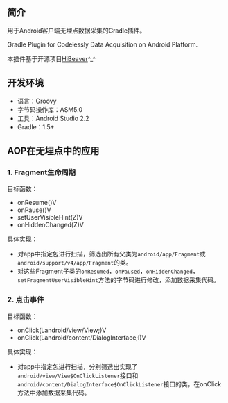 ## 简介
用于Android客户端无埋点数据采集的Gradle插件。

Gradle Plugin for Codelessly Data Acquisition on Android Platform.

本插件基于开源项目[HiBeaver](https://github.com/BryanSharp/hibeaver)^_^

## 开发环境
- 语言：Groovy
- 字节码操作库：ASM5.0
- 工具：Android Studio 2.2
- Gradle：1.5+

## AOP在无埋点中的应用


### 1. Fragment生命周期

目标函数：

- onResume()V
- onPause()V
- setUserVisibleHint(Z)V
- onHiddenChanged(Z)V

具体实现：

- 对app中指定包进行扫描，筛选出所有父类为`android/app/Fragment`或`android/support/v4/app/Fragment`的类。
- 对这些Fragment子类的`onResumed`，`onPaused`，`onHiddenChanged`，`setFragmentUserVisibleHint`方法的字节码进行修改，添加数据采集代码。

### 2. 点击事件

目标函数：

- onClick(Landroid/view/View;)V
- onClick(Landroid/content/DialogInterface;I)V

具体实现：

- 对app中指定包进行扫描，分别筛选出实现了`android/view/View$OnClickListener`接口和`android/content/DialogInterface$OnClickListener`接口的类，在onClick方法中添加数据采集代码。
